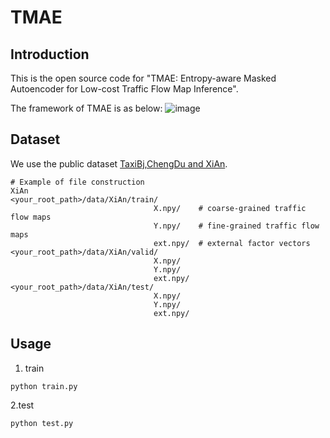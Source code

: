 # TMAE
## Introduction

This is the open source code for "TMAE: Entropy-aware Masked Autoencoder for Low-cost Traffic Flow Map Inference".

The framework of TMAE is as below:
![image](https://github.com/user-attachments/assets/89a63e17-1292-4482-ad34-7fb428ecf4c6)

## Dataset
We use the public dataset [TaxiBj](https://github.com/yoshall/UrbanFM/tree/master/data),[ChengDu and XiAn](https://github.com/luimoli/RATFM/tree/master/data).
```
# Example of file construction 
XiAn
<your_root_path>/data/XiAn/train/
                                X.npy/    # coarse-grained traffic flow maps
                                Y.npy/    # fine-grained traffic flow maps
                                ext.npy/  # external factor vectors
<your_root_path>/data/XiAn/valid/
                                X.npy/    
                                Y.npy/    
                                ext.npy/  
<your_root_path>/data/XiAn/test/
                                X.npy/    
                                Y.npy/    
                                ext.npy/  
```
## Usage
1. train
```
python train.py
```

2.test
```
python test.py
```
